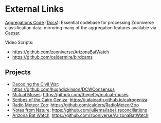 # External Links

[Aggregations Code](https://github.com/zooniverse/aggregation-for-caesar/) ([Docs](https://aggregation-caesar.zooniverse.org/docs)): Essential codebase for processing Zooniverse classification data, mirroring many of the aggregation features available via [Caesar](https://help.zooniverse.org/next-steps/caesar-realtime-data-processing/).

Video Scripts:
- https://github.com/zooniverse/ArizonaBatWatch
- https://github.com/celdermire/birdcams

## Projects

- [Decoding the Civil War](https://www.zooniverse.org/projects/zooniverse/decoding-the-civil-war): https://github.com/hughdickinson/DCWConsensus
- [Mutual Muses](https://www.zooniverse.org/projects/melissaagill/mutual-muses): https://github.com/thegetty/mutual-muses
- [Scribes of the Cairo Geniza](https://www.scribesofthecairogeniza.org/): https://judaicadh.github.io/cairogeniza
- [Radio Meteor Zoo](https://www.zooniverse.org/projects/zooniverse/radio-meteor-zoo): https://github.com/calders/RadioMeteorZoo
- [Notes from Nature](https://www.notesfromnature.org/): https://github.com/juliema/label_reconciliations
- [Arizona Bat Watch](https://www.zooniverse.org/projects/zooniverse/arizona-batwatch): https://github.com/zooniverse/ArizonaBatWatch
